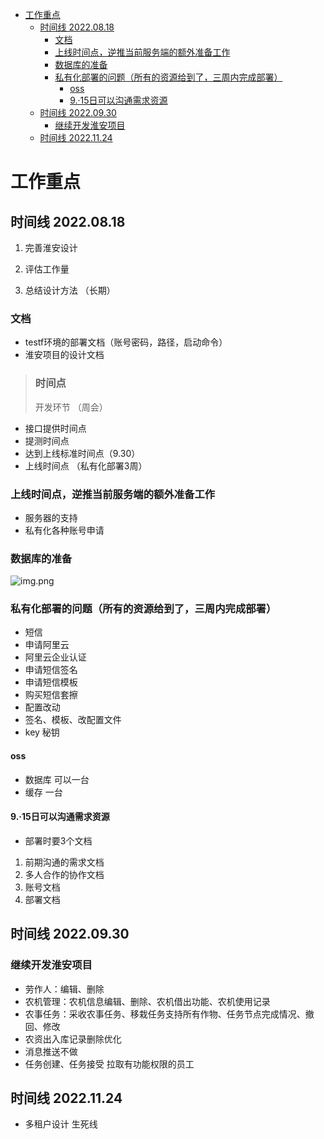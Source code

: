 <!-- TOC -->

* [工作重点](#工作重点)
    * [时间线  2022.08.18](#时间线--20220818)
        * [文档](#文档)
        * [上线时间点，逆推当前服务端的额外准备工作](#上线时间点逆推当前服务端的额外准备工作)
        * [数据库的准备](#数据库的准备)
        * [私有化部署的问题（所有的资源给到了，三周内完成部署）](#私有化部署的问题所有的资源给到了三周内完成部署)
            * [oss](#oss)
            * [9.·15日可以沟通需求资源](#915日可以沟通需求资源)
    * [时间线  2022.09.30](#时间线--20220930)
        * [继续开发淮安项目](#继续开发淮安项目)
    * [时间线  2022.11.24](#时间线--20221124)

<!-- TOC -->

# 工作重点

## 时间线  2022.08.18

1. 完善淮安设计

2. 评估工作量

3. 总结设计方法 （长期）

### 文档

- testf环境的部署文档（账号密码，路径，启动命令）
- 淮安项目的设计文档

> ### 时间点
>开发环节 （周会）

- 接口提供时间点
- 提测时间点
- 达到上线标准时间点（9.30）
- 上线时间点 （私有化部署3周）

### 上线时间点，逆推当前服务端的额外准备工作

- 服务器的支持
- 私有化各种账号申请

### 数据库的准备

![img.png](img.png)

### 私有化部署的问题（所有的资源给到了，三周内完成部署）

- 短信
- 申请阿里云
- 阿里云企业认证
- 申请短信签名
- 申请短信模板
- 购买短信套擦
- 配置改动
- 签名、模板、改配置文件
- key 秘钥

#### oss

- 数据库 可以一台
- 缓存 一台

#### 9.·15日可以沟通需求资源

- 部署时要3个文档

1. 前期沟通的需求文档
2. 多人合作的协作文档
3. 账号文档
4. 部署文档

## 时间线  2022.09.30

### 继续开发淮安项目

- 劳作人：编辑、删除
- 农机管理：农机信息编辑、删除、农机借出功能、农机使用记录
- 农事任务：采收农事任务、移栽任务支持所有作物、任务节点完成情况、撤回、修改
- 农资出入库记录删除优化
- 消息推送不做
- 任务创建、任务接受 拉取有功能权限的员工

## 时间线  2022.11.24

- 多租户设计 生死线
 
